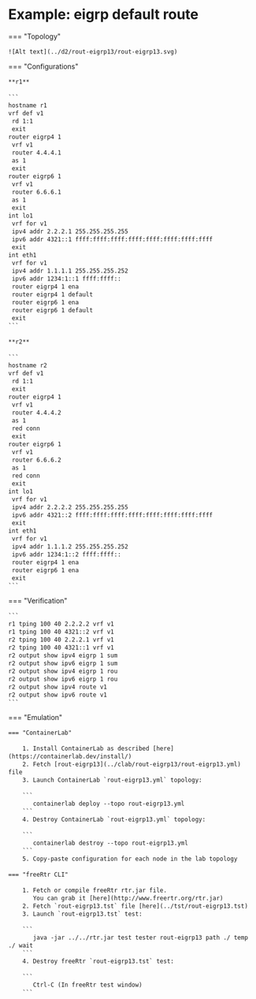 # Example: eigrp default route

=== "Topology"

    ![Alt text](../d2/rout-eigrp13/rout-eigrp13.svg)

=== "Configurations"

    **r1**

    ```
    hostname r1
    vrf def v1
     rd 1:1
     exit
    router eigrp4 1
     vrf v1
     router 4.4.4.1
     as 1
     exit
    router eigrp6 1
     vrf v1
     router 6.6.6.1
     as 1
     exit
    int lo1
     vrf for v1
     ipv4 addr 2.2.2.1 255.255.255.255
     ipv6 addr 4321::1 ffff:ffff:ffff:ffff:ffff:ffff:ffff:ffff
     exit
    int eth1
     vrf for v1
     ipv4 addr 1.1.1.1 255.255.255.252
     ipv6 addr 1234:1::1 ffff:ffff::
     router eigrp4 1 ena
     router eigrp4 1 default
     router eigrp6 1 ena
     router eigrp6 1 default
     exit
    ```

    **r2**

    ```
    hostname r2
    vrf def v1
     rd 1:1
     exit
    router eigrp4 1
     vrf v1
     router 4.4.4.2
     as 1
     red conn
     exit
    router eigrp6 1
     vrf v1
     router 6.6.6.2
     as 1
     red conn
     exit
    int lo1
     vrf for v1
     ipv4 addr 2.2.2.2 255.255.255.255
     ipv6 addr 4321::2 ffff:ffff:ffff:ffff:ffff:ffff:ffff:ffff
     exit
    int eth1
     vrf for v1
     ipv4 addr 1.1.1.2 255.255.255.252
     ipv6 addr 1234:1::2 ffff:ffff::
     router eigrp4 1 ena
     router eigrp6 1 ena
     exit
    ```

=== "Verification"

    ```
    r1 tping 100 40 2.2.2.2 vrf v1
    r1 tping 100 40 4321::2 vrf v1
    r2 tping 100 40 2.2.2.1 vrf v1
    r2 tping 100 40 4321::1 vrf v1
    r2 output show ipv4 eigrp 1 sum
    r2 output show ipv6 eigrp 1 sum
    r2 output show ipv4 eigrp 1 rou
    r2 output show ipv6 eigrp 1 rou
    r2 output show ipv4 route v1
    r2 output show ipv6 route v1
    ```

=== "Emulation"

    === "ContainerLab"

        1. Install ContainerLab as described [here](https://containerlab.dev/install/)  
        2. Fetch [rout-eigrp13](../clab/rout-eigrp13/rout-eigrp13.yml) file  
        3. Launch ContainerLab `rout-eigrp13.yml` topology:  

        ```
           containerlab deploy --topo rout-eigrp13.yml  
        ```
        4. Destroy ContainerLab `rout-eigrp13.yml` topology:  

        ```
           containerlab destroy --topo rout-eigrp13.yml  
        ```
        5. Copy-paste configuration for each node in the lab topology

    === "freeRtr CLI"

        1. Fetch or compile freeRtr rtr.jar file.  
           You can grab it [here](http://www.freertr.org/rtr.jar)  
        2. Fetch `rout-eigrp13.tst` file [here](../tst/rout-eigrp13.tst)  
        3. Launch `rout-eigrp13.tst` test:  

        ```
           java -jar ../../rtr.jar test tester rout-eigrp13 path ./ temp ./ wait
        ```
        4. Destroy freeRtr `rout-eigrp13.tst` test:  

        ```
           Ctrl-C (In freeRtr test window)
        ```

